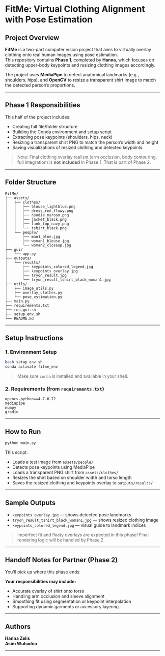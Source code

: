 
# FitMe: Virtual Clothing Alignment with Pose Estimation

## Project Overview

**FitMe** is a two-part computer vision project that aims to virtually overlay clothing onto real human images using pose estimation.  
This repository contains **Phase 1**, completed by **Hanna**, which focuses on detecting upper-body keypoints and resizing clothing images accordingly.

The project uses **MediaPipe** to detect anatomical landmarks (e.g., shoulders, hips), and **OpenCV** to resize a transparent shirt image to match the detected person’s proportions.

---

## Phase 1 Responsibilities 

This half of the project includes:
- Creating full file/folder structure
- Building the Conda environment and setup script
- Extracting pose keypoints (shoulders, hips, neck)
- Resizing a transparent shirt PNG to match the person’s width and height
- Saving visualizations of resized clothing and detected keypoints

> Note: Final clothing overlay realism (arm occlusion, body contouring, full integration) is **not included** in Phase 1. That is part of Phase 2.

---

## Folder Structure

```
FitMe/
├── assets/
│   ├── clothes/
│   │   ├── blouse_lightblue.png
│   │   ├── dress_red_flowy.png
│   │   ├── hoodie_maroon.png
│   │   ├── jacket_black.png
│   │   ├── tank_top_navy.png
│   │   └── tshirt_black.png
│   └── people/
│       ├── man1_blue.jpg
│       ├── woman1_blouse.jpg
│       └── woman2_closeup.jpg
├── gui/
│   └── app.py
├── outputs/
│   └── results/
│       ├── keypoints_colored_legend.jpg
│       ├── keypoints_overlay.jpg
│       ├── tryon_result.jpg
│       └── tryon_result_tshirt_black_woman1.jpg
├── utils/
│   ├── image_utils.py
│   ├── overlay_clothes.py
│   └── pose_estimation.py
├── main.py
├── requirements.txt
├── run_gui.sh
├── setup_env.sh
└── README.md
```

---

## Setup Instructions

### 1. Environment Setup

```bash
bash setup_env.sh
conda activate fitme_env
```

> Make sure `conda` is installed and available in your shell.

### 2. Requirements (from `requirements.txt`)

```
opencv-python==4.7.0.72
mediapipe
numpy
gradio
```

---

## How to Run

```bash
python main.py
```

This script:
- Loads a test image from `assets/people/`
- Detects pose keypoints using MediaPipe
- Loads a transparent PNG shirt from `assets/clothes/`
- Resizes the shirt based on shoulder width and torso length
- Saves the resized clothing and keypoints overlay to `outputs/results/`

---

## Sample Outputs

- `keypoints_overlay.jpg` — shows detected pose landmarks
- `tryon_result_tshirt_black_woman1.jpg` — shows resized clothing image
- `keypoints_colored_legend.jpg` — visual guide to landmark indices

> Imperfect fit and floaty overlays are expected in this phase! Final rendering logic will be handled by Phase 2.

---

## Handoff Notes for Partner (Phase 2)

You’ll pick up where this phase ends:

**Your responsibilities may include:**
- Accurate overlay of shirt onto torso
- Handling arm occlusion and sleeve alignment
- Smoothing fit using segmentation or keypoint interpolation
- Supporting dynamic garments or accessory layering

---

## Authors

**Hanna Zelis**  
**Asim Wuhadna**

---